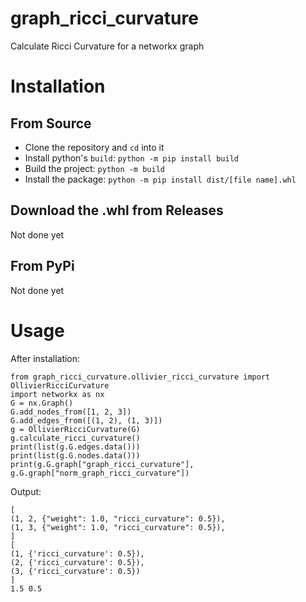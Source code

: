 # graph_ricci_curvature
Calculate Ricci Curvature for a networkx graph

# Installation

## From Source
- Clone the repository and ```cd``` into it
- Install python's ```build```: ```python -m pip install build```
- Build the project: ```python -m build```
- Install the package: ```python -m pip install dist/[file name].whl```

## Download the .whl from Releases

Not done yet

## From PyPi

Not done yet

# Usage

After installation:

```
from graph_ricci_curvature.ollivier_ricci_curvature import OllivierRicciCurvature
import networkx as nx
G = nx.Graph()
G.add_nodes_from([1, 2, 3])
G.add_edges_from([(1, 2), (1, 3)])
g = OllivierRicciCurvature(G)
g.calculate_ricci_curvature()
print(list(g.G.edges.data()))
print(list(g.G.nodes.data()))
print(g.G.graph["graph_ricci_curvature"], g.G.graph["norm_graph_ricci_curvature"])
```

Output:

```
[
(1, 2, {"weight": 1.0, "ricci_curvature": 0.5}),
(1, 3, {"weight": 1.0, "ricci_curvature": 0.5}),
]
[
(1, {'ricci_curvature': 0.5}),
(2, {'ricci_curvature': 0.5}),
(3, {'ricci_curvature': 0.5})
]
1.5 0.5
```
